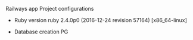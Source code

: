 Railways app
Project configurations

* Ruby version
ruby 2.4.0p0 (2016-12-24 revision 57164) [x86_64-linux]

* Database creation
PG
